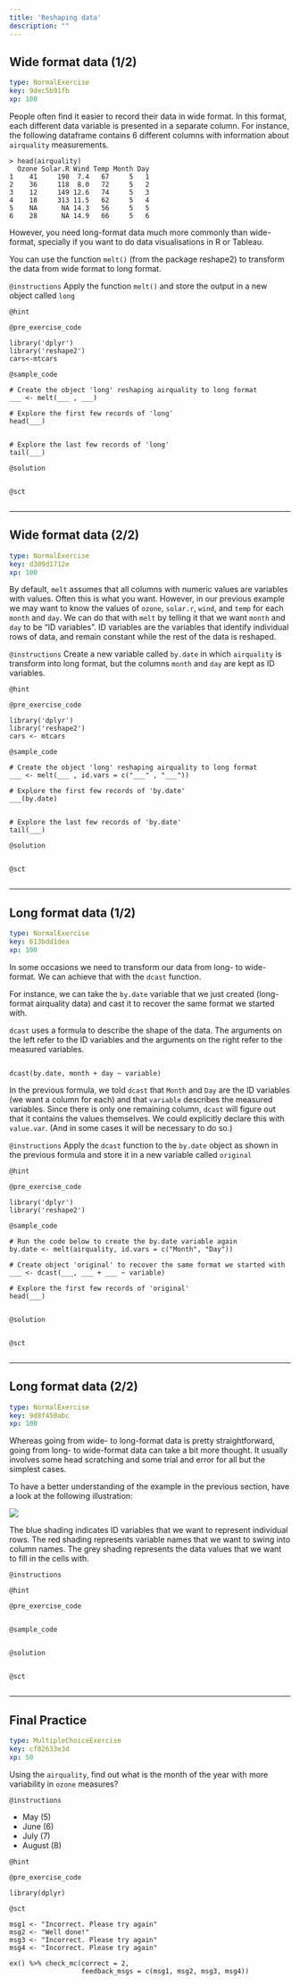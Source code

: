 ```yaml
---
title: 'Reshaping data'
description: ""
---
```


## Wide format data (1/2)

```yaml
type: NormalExercise
key: 9dec5b91fb
xp: 100
```

People often find it easier to record their data in wide format. In this format, each different data variable is presented in a separate column. For instance, the following dataframe contains 6 different columns with information about `airquality` measurements.

```
> head(airquality)
  Ozone Solar.R Wind Temp Month Day
1    41     190  7.4   67     5   1
2    36     118  8.0   72     5   2
3    12     149 12.6   74     5   3
4    18     313 11.5   62     5   4
5    NA      NA 14.3   56     5   5
6    28      NA 14.9   66     5   6
```

However, you need long-format data much more commonly than wide-format, specially if you want to do data visualisations in R or Tableau.  

You can use the function `melt()` (from the package reshape2) to transform the data from wide format to long format.

`@instructions`
Apply the function `melt()` and store the output in a new object called `long`

`@hint`


`@pre_exercise_code`
```{r}
library('dplyr')
library('reshape2')
cars<-mtcars
```

`@sample_code`
```{r}
# Create the object 'long' reshaping airquality to long format
___ <- melt(___ , ___)

# Explore the first few records of 'long'
head(___)


# Explore the last few records of 'long'
tail(___)
```

`@solution`
```{r}

```

`@sct`
```{r}

```

---

## Wide format data (2/2)

```yaml
type: NormalExercise
key: d309d1712e
xp: 100
```

By default, `melt` assumes that all columns with numeric values are variables with values. Often this is what you want. However, in our previous example we may want to know the values of `ozone`, `solar.r`, `wind`, and `temp` for each `month` and `day`. We can do that with `melt` by telling it that we want `month` and `day` to be “ID variables”. ID variables are the variables that identify individual rows of data, and remain constant while the rest of the data is reshaped.

`@instructions`
Create a new variable called `by.date` in which `airquality` is transform into long format, but the columns `month` and `day` are kept as ID variables.

`@hint`


`@pre_exercise_code`
```{r}
library('dplyr')
library('reshape2')
cars <- mtcars
```

`@sample_code`
```{r}
# Create the object 'long' reshaping airquality to long format
___ <- melt(___ , id.vars = c("___" , "___"))

# Explore the first few records of 'by.date'
___(by.date)


# Explore the last few records of 'by.date'
tail(___)
```

`@solution`
```{r}

```

`@sct`
```{r}

```

---

## Long format data (1/2)

```yaml
type: NormalExercise
key: 613bdd1dea
xp: 100
```

In some occasions we need to transform our data from long- to wide-format. We can achieve that with the `dcast` function.

For instance, we can take the `by.date` variable that we just created (long-format airquality data) and cast it to recover the same format we started with.

`dcast` uses a formula to describe the shape of the data. The arguments on the left refer to the ID variables and the arguments on the right refer to the measured variables. 

```

dcast(by.date, month + day ~ variable)
```

In the previous formula, we told `dcast` that `Month` and `Day` are the ID variables (we want a column for each) and that `variable` describes the measured variables. Since there is only one remaining column, `dcast` will figure out that it contains the values themselves. We could explicitly declare this with `value.var`. (And in some cases it will be necessary to do so.)

`@instructions`
Apply the `dcast` function to the `by.date` object as shown in the previous formula and store it in a new variable called `original`

`@hint`


`@pre_exercise_code`
```{r}
library('dplyr')
library('reshape2')

```

`@sample_code`
```{r}
# Run the code below to create the by.date variable again
by.date <- melt(airquality, id.vars = c("Month", "Day"))

# Create object 'original' to recover the same format we started with
___ <- dcast(___, ___ + ___ ~ variable)

# Explore the first few records of 'original'
head(___)


```

`@solution`
```{r}

```

`@sct`
```{r}

```

---

## Long format data (2/2)

```yaml
type: NormalExercise
key: 9d8f450abc
xp: 100
```

Whereas going from wide- to long-format data is pretty straightforward, going from long- to wide-format data can take a bit more thought. It usually involves some head scratching and some trial and error for all but the simplest cases. 

To have a better understanding of the example in the previous section, have a look at the following illustration:

![](https://seananderson.ca/images/dcast-illustration.png)

The blue shading indicates ID variables that we want to represent individual rows. The red shading represents variable names that we want to swing into column names. The grey shading represents the data values that we want to fill in the cells with.

`@instructions`


`@hint`


`@pre_exercise_code`
```{r}

```

`@sample_code`
```{r}

```

`@solution`
```{r}

```

`@sct`
```{r}

```

---

## Final Practice

```yaml
type: MultipleChoiceExercise
key: cf82633e3d
xp: 50
```

Using the `airquality`, find out what is the month of the year with more variability in `ozone` measures?

`@instructions`
- May (5)
- June (6)
- July (7)
- August (8)

`@hint`


`@pre_exercise_code`
```{r}
library(dplyr)
```

`@sct`
```{r}
msg1 <- "Incorrect. Please try again"
msg2 <- "Well done!" 
msg3 <- "Incorrect. Please try again"
msg4 <- "Incorrect. Please try again"

ex() %>% check_mc(correct = 2,
                  feedback_msgs = c(msg1, msg2, msg3, msg4))
```
